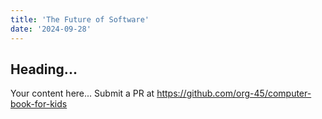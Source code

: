```yaml
---
title: 'The Future of Software'
date: '2024-09-28'
---
```


## Heading...
Your content here...
Submit a PR at https://github.com/org-45/computer-book-for-kids
